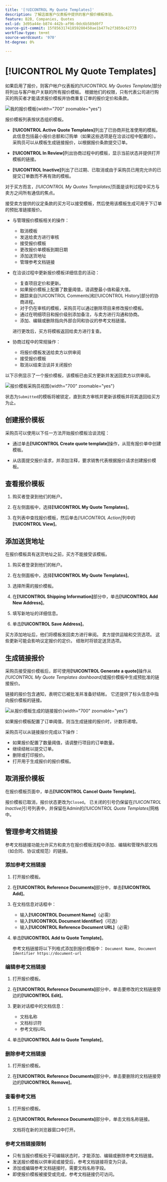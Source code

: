 ```yaml
---
title: '[!UICONTROL My Quote Templates]'
description: 了解店面客户仪表板中提供的客户报价模板体验。
feature: B2B, Companies, Quotes
exl-id: 3d95a44e-b874-442b-af96-0dc6b589d0f7
source-git-commit: 15f85631741859280450ae1b477e2f3859c42773
workflow-type: tm+mt
source-wordcount: '970'
ht-degree: 0%

---
```


# [!UICONTROL My Quote Templates]

如果启用了报价，则客户帐户仪表板的&#x200B;_[!UICONTROL My Quotes Template]_&#x200B;部分将列出与客户帐户关联的所有报价模板。 根据他们的权限，只有代表公司进行购买的购买者才能请求报价模板并协商重复订单的报价定价和条款。

![我的报价模板](./assets/account-dashboard-quote-templates-list.png){width="700" zoomable="yes"}

报价模板列表按状态组织模板。

- **[!UICONTROL Active Quote Templates]**&#x200B;列出了已协商并批准使用的模板。 此信息包括最小报价总额和订购单（如果这些选项是在洽谈过程中配置的）。 采购员可以从模板生成链接报价，以根据报价条款提交订单。

- **[!UICONTROL In Review]**&#x200B;列出协商过程中的模板，显示当前状态并提供打开模板的链接。

- **[!UICONTROL Inactive]**&#x200B;列出了已过期、已取消或由于采购员已用完允许的已提交订单数而不再有效的模板。

对于买方而言，*[!UICONTROL My Quotes Templates]*&#x200B;页面是谈判过程中买方与卖方之间所有通信的焦点。

接受卖方提供的议定条款的买方可以接受模板，然后使用该模板生成可用于下订单的预批准链接报价。

- 与管理报价模板相关的操作：

   - 取消模板
   - 发送给卖方进行审核
   - 接受报价模板
   - 更改报价单模板到期日期
   - 添加送货地址
   - 管理参考文档链接

- 在洽谈过程中更新报价模板详细信息的活动：

   - 复查项目定价和更新。
   - 如果报价模板上配置了数量阈值，请调整最小值和最大值。
   - 跟踪来自[!UICONTROL Comments]和[!UICONTROL History]部分的协商进程。
   - 对于仍在审核的模板，采购员可以通过删除项目来修改报价模板。
   - 通过在明细项目和报价级别添加备注，与卖方进行沟通和协商。
   - 添加、编辑或删除指向外部合同和协议的参考文档链接。

  进行更改后，买方将模板返回给卖方进行复查。

- 协商过程中的常规操作：

   - 将报价模板发送给卖方以供审阅
   - 接受报价模板
   - 取消以结束洽谈并关闭报价

以下示例显示了一个报价模板，该模板已由买方更新并发送回卖方以供审阅。

![报价模板采购员视图](./assets/account-dashboard-my-quote-template-detailed.png){width="700" zoomable="yes"}

状态为`Submitted`的模板将被锁定，直到卖方审核并更新该模板并将其退回给买方为止。

## 创建报价模板

采购员可以使用以下任一方法开始报价模板洽谈流程：

- 通过单击&#x200B;**[!UICONTROL Create quote template]**&#x200B;操作，从现有报价单中创建模板。

- 从店面提交报价请求，并添加注释，要求销售代表根据报价请求创建报价模板。

## 查看报价模板

1. 购买者登录到他们的帐户。

1. 在左侧面板中，选择&#x200B;**[!UICONTROL My Quote Templates]**。

1. 在列表中查找报价模板，然后单击&#x200B;_[!UICONTROL Action]_&#x200B;列中的&#x200B;**[!UICONTROL View]**。

## 添加送货地址

在报价模板具有送货地址之前，买方不能接受该模板。

1. 购买者登录到他们的帐户。

1. 在左侧面板中，选择&#x200B;**[!UICONTROL My Quote Templates]**。

1. 选择所需的报价模板。

1. 在&#x200B;**[!UICONTROL Shipping Information]**&#x200B;部分中，单击&#x200B;**[!UICONTROL Add New Address]**。

1. 填写新地址的详细信息。

1. 单击&#x200B;**[!UICONTROL Save Address]**。

买方添加地址后，他们将模板发回卖方进行审阅。 卖方提供运输和交货选项。 这些更新可能会影响议定报价的定价。 结账时将锁定送货选项。

## 生成链接报价

采购员接受报价模板后，即可使用&#x200B;**[!UICONTROL Generate a quote]**&#x200B;操作从&#x200B;*[!UICONTROL My Quote Templates dashboard]*&#x200B;或报价模板中生成预批准的链接报价。

链接的报价包含通知，表明它已被批准并准备好结帐。 它还提供了标头信息中指向报价模板的链接。

![从报价模板生成的链接报价](./assets/quote-templates-linked-quote.png){width="700" zoomable="yes"}

如果报价模板配置了订单阈值，则当生成链接的报价时，计数将递增。

采购员可以从链接报价完成以下操作：

- 如果报价配置了数量阈值，请调整行项目的订单数量。
- 继续结帐以提交订单。
- 删除或打印报价。
- 打开用于生成报价的报价模板。

## 取消报价模板

在报价模板页面中，单击&#x200B;**[!UICONTROL Cancel Quote Template]**。

报价模板已取消，报价状态更改为`Closed`。 已关闭的引号仍保留在&#x200B;*[!UICONTROL Inactive]*&#x200B;引号列表中，并保留在Admin的&#x200B;_[!UICONTROL Quote Templates]_&#x200B;网格中。

## 管理参考文档链接

参考文档链接功能允许买方和卖方在报价模板流程中添加、编辑和管理外部文档（如合同、协议或规范）的链接。

### 添加参考文档链接

1. 打开报价模板。

1. 在&#x200B;**[!UICONTROL Reference Documents]**&#x200B;部分中，单击&#x200B;**[!UICONTROL Add]**。

1. 在文档信息对话框中：
   - 输入&#x200B;**[!UICONTROL Document Name]**（必需）
   - 输入&#x200B;**[!UICONTROL Document Identifier]**（可选）
   - 输入&#x200B;**[!UICONTROL Reference Document URL]**（必需）

1. 单击&#x200B;**[!UICONTROL Add to Quote Template]**。

   参考文档链接将以下列格式添加到报价模板中：
   `Document Name, Document Identifier https://document-url`

### 编辑参考文档链接

1. 打开报价模板。

1. 在&#x200B;**[!UICONTROL Reference Documents]**&#x200B;部分中，单击要修改的文档链接旁边的&#x200B;**[!UICONTROL Edit]**。

1. 更新对话框中的文档信息：
   - 文档名称
   - 文档标识符
   - 参考文档URL

1. 单击&#x200B;**[!UICONTROL Add to Quote Template]**。

### 删除参考文档链接

1. 打开报价模板。

1. 在&#x200B;**[!UICONTROL Reference Documents]**&#x200B;部分中，单击要删除的文档链接旁边的&#x200B;**[!UICONTROL Remove]**。

### 查看参考文档

1. 打开报价模板。

1. 在&#x200B;**[!UICONTROL Reference Documents]**&#x200B;部分中，单击文档名称链接。

   文档将在新的浏览器窗口中打开。

### 参考文档链接限制

- 只有当报价模板处于可编辑状态时，才能添加、编辑或删除参考文档链接。
- 发送报价模板以供审阅或接受后，参考文档链接将变为只读。
- 添加或编辑参考文档链接时，需要文档名称字段。
- 即使报价模板被接受或完成，参考文档链接仍可访问。
